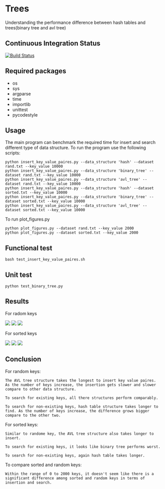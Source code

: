 # Trees
Understanding the performance difference between hash tables and trees(binary tree and avl tree)
## Continuous Integration Status
[![Build Status](https://travis-ci.com/cu-swe4s-fall-2019/trees-chzh1418.svg?branch=master)](https://travis-ci.com/cu-swe4s-fall-2019/trees-chzh1418)
## Required packages
* os
* sys
* argparse
* time
* importlib
* unittest
* pycodestyle

## Usage
The main program can benchmark the required time for insert and search different type of data structure.
To run the program use the following scripts:
```
python insert_key_value_paires.py --data_structure 'hash' --dataset rand.txt --key_value 10000
python insert_key_value_paires.py --data_structure 'binary_tree' --dataset rand.txt --key_value 10000
python insert_key_value_paires.py --data_structure 'avl_tree' --dataset rand.txt --key_value 10000
python insert_key_value_paires.py --data_structure 'hash' --dataset sorted.txt --key_value 10000
python insert_key_value_paires.py --data_structure 'binary_tree' --dataset sorted.txt --key_value 10000
python insert_key_value_paires.py --data_structure 'avl_tree' --dataset sorted.txt --key_value 10000
```
To run plot_figures.py
```
python plot_figures.py --dataset rand.txt --key_value 2000
python plot_figures.py --dataset sorted.txt --key_value 2000
```
## Functional test
```
bash test_insert_key_value_paires.sh 
```
## Unit test
```
python test_binary_tree.py
```
## Results
For radom keys

![](rand.txt_Insert_time.png)
![](rand.txt_Search_time.png)
![](rand.txt_Search_nonexist_time.png)

For sorted keys

![](sorted.txt_Insert_time.png)
![](sorted.txt_Search_time.png)
![](sorted.txt_Search_nonexist_time.png)

## Conclusion
For random keys:

    The AVL tree structure takes the longest to insert key value paires. As the number of keys increase, the insertion gets slower and slower compare to other data structure.

    To search for existing keys, all there structures perform comparably.

    To search for non-existing keys, hash table structure takes longer to find. As the number of keys increase, the difference grows bigger compare to the other two.

    
For sorted keys:

    Similar to randome key, the AVL tree structure also takes longer to insert.

    To search for existing keys, it looks like binary tree performs worst.

    To search for non-existing keys, again hash table takes longer.


To compare sorted and random keys:

    Within the range of 0 to 2000 keys, it doesn't seem like there is a significant difference among sorted and random keys in terms of insertion and search.

